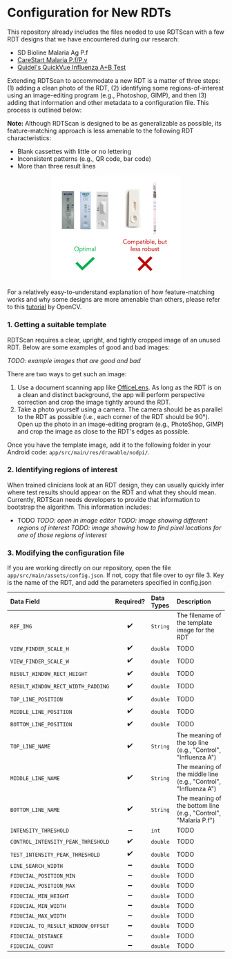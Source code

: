 # Configuration for New RDTs
This repository already includes the files needed to use RDTScan with a few RDT designs that we have encountered during our research:
* SD Bioline Malaria Ag P.f
* [CareStart Malaria P.f/P.v](http://www.accessbio.net/eng/products/products01_02.asp)
* [Quidel's QuickVue Influenza A+B Test](https://www.quidel.com/immunoassays/rapid-influenza-tests/quickvue-influenza-test)

Extending RDTScan to accommodate a new RDT is a matter of three steps: (1) adding a clean photo of the RDT, (2) identifying some regions-of-interest using an image-editing program (e.g., Photoshop, GIMP), and then (3) adding that information and other metadata to a configuration file. This process is outlined below:

**Note:** Although RDTScan is designed to be as generalizable as possible, its feature-matching approach is less amenable to the following RDT characteristics:
* Blank cassettes with little or no lettering
* Inconsistent patterns (e.g., QR code, bar code)
* More than three result lines

<center><img src="rdt_examples.png" alt="Examples photographs of RDTs that work well and do not work well with RDTScan" width="300"/></center>

For a relatively easy-to-understand explanation of how feature-matching works and why some designs are more amenable than others, please refer to this [tutorial](https://opencv-python-tutroals.readthedocs.io/en/latest/py_tutorials/py_feature2d/py_features_meaning/py_features_meaning.html) by OpenCV.

### 1. Getting a suitable template
RDTScan requires a clear, upright, and tightly cropped image of an unused RDT. Below are some examples of good and bad images:

*TODO: example images that are good and bad*

There are two ways to get such an image:
1. Use a document scanning app like [OfficeLens](https://play.google.com/store/apps/details?id=com.microsoft.office.officelens&hl=en). As long as the RDT is on a clean and distinct background, the app will perform perspective correction and crop the image tightly around the RDT. 
2. Take a photo yourself using a camera. The camera should be as parallel to the RDT as possible (i.e., each corner of the RDT should be 90&deg;). Open up the photo in an image-editing program (e.g., PhotoShop, GIMP) and crop the image as close to the RDT's edges as possible.

Once you have the template image, add it to the following folder in your Android code: `app/src/main/res/drawable/nodpi/`.

### 2. Identifying regions of interest
When trained clinicians look at an RDT design, they can usually quickly infer where test results should appear on the RDT and what they should mean. Currently, RDTScan needs developers to provide that information to bootstrap the algorithm. This information includes:

* TODO
*TODO: open in image editor*
*TODO: image showing different regions of interest*
*TODO: image showing how to find pixel locations for one of those regions of interest*

### 3. Modifying the configuration file
If you are working directly on our repository, open the file `app/src/main/assets/config.json`. If not, copy that file over to oyr file 
3. Key is the name of the RDT, and add the parameters specified in config.json

| **Data Field**                      | **Required?**       | **Data Types**  | **Description**    |
| :---------------------------------- | :-----------------: | :-------------- | :----------------- |
| `REF_IMG`                           | :heavy_check_mark:  | `String`        | The filename of the template image for the RDT |
| `VIEW_FINDER_SCALE_H`               | :heavy_check_mark:  | `double`        | TODO |
| `VIEW_FINDER_SCALE_W`               | :heavy_check_mark:  | `double`        | TODO |
| `RESULT_WINDOW_RECT_HEIGHT`         | :heavy_check_mark:  | `double`        | TODO |
| `RESULT_WINDOW_RECT_WIDTH_PADDING`  | :heavy_check_mark:  | `double`        | TODO |
| `TOP_LINE_POSITION`                 | :heavy_check_mark:  | `double`        | TODO |
| `MIDDLE_LINE_POSITION`              | :heavy_check_mark:  | `double`        | TODO |
| `BOTTOM_LINE_POSITION`              | :heavy_check_mark:  | `double`        | TODO |
| `TOP_LINE_NAME`                     | :heavy_check_mark:  | `String`        | The meaning of the top line (e.g., "Control", "Influenza A") |
| `MIDDLE_LINE_NAME`                  | :heavy_check_mark:  | `String`        | The meaning of the middle line (e.g., "Control", "Influenza A") |
| `BOTTOM_LINE_NAME`                  | :heavy_check_mark:  | `String`        | The meaning of the bottom line (e.g., "Control", "Malaria P.f") |
| `INTENSITY_THRESHOLD`               | :heavy_minus_sign:  | `int`           | TODO |
| `CONTROL_INTENSITY_PEAK_THRESHOLD`  | :heavy_check_mark:  | `double`        | TODO |
| `TEST_INTENSITY_PEAK_THRESHOLD`     | :heavy_check_mark:  | `double`        | TODO |
| `LINE_SEARCH_WIDTH`                 | :heavy_minus_sign:  | `double`        | TODO |
| `FIDUCIAL_POSITION_MIN`             | :heavy_minus_sign:  | `double`        | TODO |
| `FIDUCIAL_POSITION_MAX`             | :heavy_minus_sign:  | `double`        | TODO |
| `FIDUCIAL_MIN_HEIGHT`               | :heavy_minus_sign:  | `double`        | TODO |
| `FIDUCIAL_MIN_WIDTH`                | :heavy_minus_sign:  | `double`        | TODO |
| `FIDUCIAL_MAX_WIDTH`                | :heavy_minus_sign:  | `double`        | TODO |
| `FIDUCIAL_TO_RESULT_WINDOW_OFFSET`  | :heavy_minus_sign:  | `double`        | TODO |
| `FIDUCIAL_DISTANCE`                 | :heavy_minus_sign:  | `double`        | TODO |
| `FIDUCIAL_COUNT`                    | :heavy_minus_sign:  | `double`        | TODO |
